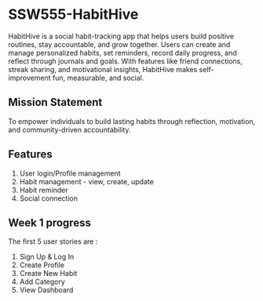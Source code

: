 # SSW555-HabitHive

HabitHive is a social habit-tracking app that helps users build positive routines, stay accountable, and grow together. Users can create and manage personalized habits, set reminders, record daily progress, and reflect through journals and goals. With features like friend connections, streak sharing, and motivational insights, HabitHive makes self-improvement fun, measurable, and social.

## Mission Statement 
To empower individuals to build lasting habits through reflection, motivation, and community-driven accountability.

## Features
1. User login/Profile management
2. Habit management - view, create, update
3. Habit reminder
4. Social connection

## Week 1 progress
The first 5 user stories are :
1. Sign Up & Log In
2. Create Profile
3. Create New Habit
4. Add Category
5. View Dashboard
